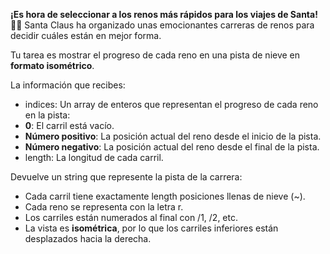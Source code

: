 **¡Es hora de seleccionar a los renos más rápidos para los viajes de Santa!** 🦌🎄
Santa Claus ha organizado unas emocionantes carreras de renos para decidir cuáles están en mejor forma.

Tu tarea es mostrar el progreso de cada reno en una pista de nieve en **formato isométrico**.

La información que recibes:

- indices: Un array de enteros que representan el progreso de cada reno en la pista:
- **0**: El carril está vacío.
- **Número positivo**: La posición actual del reno desde el inicio de la pista.
- **Número negativo**: La posición actual del reno desde el final de la pista.
- length: La longitud de cada carril.

Devuelve un string que represente la pista de la carrera:

- Cada carril tiene exactamente length posiciones llenas de nieve (~).
- Cada reno se representa con la letra r.
- Los carriles están numerados al final con /1, /2, etc.
- La vista es **isométrica**, por lo que los carriles inferiores están desplazados hacia la derecha.